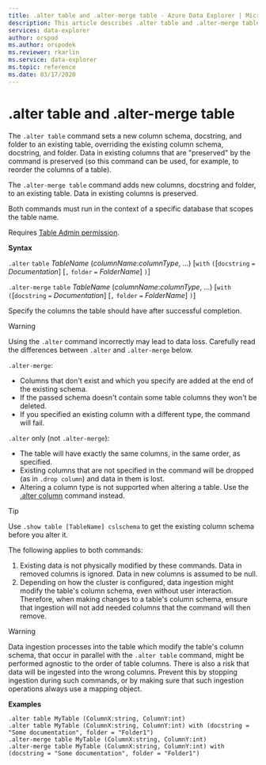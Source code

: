 ```yaml
---
title: .alter table and .alter-merge table - Azure Data Explorer | Microsoft Docs
description: This article describes .alter table and .alter-merge table in Azure Data Explorer.
services: data-explorer
author: orspod
ms.author: orspodek
ms.reviewer: rkarlin
ms.service: data-explorer
ms.topic: reference
ms.date: 03/17/2020
---
```

# .alter table and .alter-merge table

The `.alter table` command sets a new column schema, docstring, and folder to an existing table, overriding the existing column schema, docstring, and folder. Data in existing columns
that are "preserved" by the command is preserved (so this command can be used,
for example, to reorder the columns of a table).

The `.alter-merge table` command adds new columns, docstring and folder, to an existing table.
Data in existing columns is preserved.

Both commands must run in the context of a specific database that scopes the table name.

Requires [Table Admin permission](../management/access-control/role-based-authorization.md).

**Syntax**

`.alter` `table` *TableName* (*columnName*:*columnType*, ...)  [`with` `(`[`docstring` `=` *Documentation*] [`,` `folder` `=` *FolderName*] `)`]

`.alter-merge` `table` *TableName* (*columnName*:*columnType*, ...)  [`with` `(`[`docstring` `=` *Documentation*] [`,` `folder` `=` *FolderName*] `)`]

Specify the columns the table should have after successful completion. 

> [!WARNING]
> Using the `.alter` command incorrectly may lead to data loss.
> Carefully read the differences between `.alter` and `.alter-merge` below.

`.alter-merge`:

 * Columns that don't exist and which you specify are added at the end of the existing schema.
 * If the passed schema doesn't contain some table columns they won't be deleted.
 * If you specified an existing column with a different type, the command will fail.

`.alter` only (not `.alter-merge`):

 * The table will have exactly the same columns, in the same order, as specified.
 * Existing columns that are not specified in the command will be dropped (as in
 `.drop column`) and data in them is lost.
 * Altering a column type is not supported when altering a table. Use the [.alter column](alter-column.md) command instead.

> [!TIP] 
> Use `.show table [TableName] cslschema` to get the existing column schema before you alter it. 

The following applies to both commands:

1. Existing data is not physically modified by these commands. Data in removed columns is ignored. Data in new columns is assumed to be null.
1. Depending on how the cluster is configured, data ingestion might modify the table's column schema, even without user interaction. Therefore, when making changes to a table's column schema, ensure that ingestion will not add needed columns that the command will then remove.

> [!WARNING]
> Data ingestion processes into the table which modify the table's column schema, that occur in parallel with the `.alter table` command, might be performed agnostic to the order of table columns. There is also a risk that data will be ingested into the wrong columns. Prevent this by stopping ingestion during such commands, or by making sure that such ingestion operations always use a mapping object.

**Examples**

```kusto
.alter table MyTable (ColumnX:string, ColumnY:int) 
.alter table MyTable (ColumnX:string, ColumnY:int) with (docstring = "Some documentation", folder = "Folder1")
.alter-merge table MyTable (ColumnX:string, ColumnY:int) 
.alter-merge table MyTable (ColumnX:string, ColumnY:int) with (docstring = "Some documentation", folder = "Folder1")
```